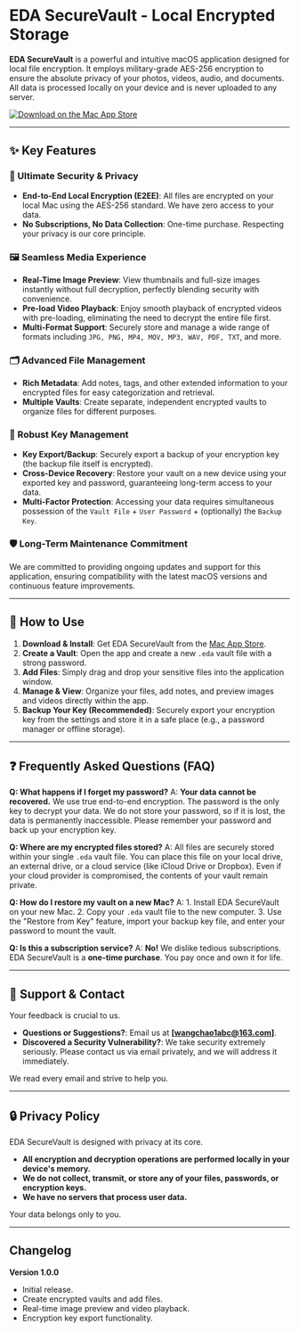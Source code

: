 # EDA SecureVault - Local Encrypted Storage

**EDA SecureVault** is a powerful and intuitive macOS application designed for local file encryption. It employs military-grade AES-256 encryption to ensure the absolute privacy of your photos, videos, audio, and documents. All data is processed locally on your device and is never uploaded to any server.

[![Download on the Mac App Store](https://apps.apple.com/cn/app/eda-securevault/id6446857256)]($YOUR_MAS_LINK)

---

## ✨ Key Features

### 🔐 Ultimate Security & Privacy
- **End-to-End Local Encryption (E2EE)**: All files are encrypted on your local Mac using the AES-256 standard. We have zero access to your data.
- **No Subscriptions, No Data Collection**: One-time purchase. Respecting your privacy is our core principle.

### 🖼️ Seamless Media Experience
- **Real-Time Image Preview**: View thumbnails and full-size images instantly without full decryption, perfectly blending security with convenience.
- **Pre-load Video Playback**: Enjoy smooth playback of encrypted videos with pre-loading, eliminating the need to decrypt the entire file first.
- **Multi-Format Support**: Securely store and manage a wide range of formats including `JPG, PNG, MP4, MOV, MP3, WAV, PDF, TXT`, and more.

### 🗂️ Advanced File Management
- **Rich Metadata**: Add notes, tags, and other extended information to your encrypted files for easy categorization and retrieval.
- **Multiple Vaults**: Create separate, independent encrypted vaults to organize files for different purposes.

### 🔑 Robust Key Management
- **Key Export/Backup**: Securely export a backup of your encryption key (the backup file itself is encrypted).
- **Cross-Device Recovery**: Restore your vault on a new device using your exported key and password, guaranteeing long-term access to your data.
- **Multi-Factor Protection**: Accessing your data requires simultaneous possession of the `Vault File` + `User Password` + (optionally) the `Backup Key`.

### 🛡️ Long-Term Maintenance Commitment
We are committed to providing ongoing updates and support for this application, ensuring compatibility with the latest macOS versions and continuous feature improvements.

---

## 🚀 How to Use

1.  **Download & Install**: Get EDA SecureVault from the [Mac App Store]($YOUR_MAS_LINK).
2.  **Create a Vault**: Open the app and create a new `.eda` vault file with a strong password.
3.  **Add Files**: Simply drag and drop your sensitive files into the application window.
4.  **Manage & View**: Organize your files, add notes, and preview images and videos directly within the app.
5.  **Backup Your Key (Recommended)**: Securely export your encryption key from the settings and store it in a safe place (e.g., a password manager or offline storage).

---

## ❓ Frequently Asked Questions (FAQ)

**Q: What happens if I forget my password?**
A: **Your data cannot be recovered.** We use true end-to-end encryption. The password is the only key to decrypt your data. We do not store your password, so if it is lost, the data is permanently inaccessible. Please remember your password and back up your encryption key.

**Q: Where are my encrypted files stored?**
A: All files are securely stored within your single `.eda` vault file. You can place this file on your local drive, an external drive, or a cloud service (like iCloud Drive or Dropbox). Even if your cloud provider is compromised, the contents of your vault remain private.

**Q: How do I restore my vault on a new Mac?**
A: 1. Install EDA SecureVault on your new Mac.
    2. Copy your `.eda` vault file to the new computer.
    3. Use the "Restore from Key" feature, import your backup key file, and enter your password to mount the vault.

**Q: Is this a subscription service?**
A: **No!** We dislike tedious subscriptions. EDA SecureVault is a **one-time purchase**. You pay once and own it for life.

---

## 📧 Support & Contact

Your feedback is crucial to us.

- **Questions or Suggestions?**: Email us at **[wangchao1abc@163.com]**.
- **Discovered a Security Vulnerability?**: We take security extremely seriously. Please contact us via email privately, and we will address it immediately.

We read every email and strive to help you.

---

## 🔒 Privacy Policy

EDA SecureVault is designed with privacy at its core.
- **All encryption and decryption operations are performed locally in your device's memory.**
- **We do not collect, transmit, or store any of your files, passwords, or encryption keys.**
- **We have no servers that process user data.**

Your data belongs only to you.

---

## Changelog

**Version 1.0.0**
- Initial release.
- Create encrypted vaults and add files.
- Real-time image preview and video playback.
- Encryption key export functionality.
